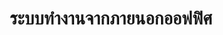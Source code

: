 ---
title: ระบบทำงานจากภายนอกออฟฟิศ
thumbnail: "/assets/uploads/placeholder.png"
description: Ipsum lorem

---
